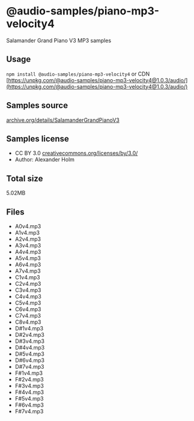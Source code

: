 # @audio-samples/piano-mp3-velocity4

Salamander Grand Piano V3 MP3 samples

## Usage

`npm install @audio-samples/piano-mp3-velocity4` or CDN [https://unpkg.com/@audio-samples/piano-mp3-velocity4@1.0.3/audio/](https://unpkg.com/@audio-samples/piano-mp3-velocity4@1.0.3/audio/)

## Samples source

[archive.org/details/SalamanderGrandPianoV3](https://archive.org/details/SalamanderGrandPianoV3)

## Samples license

- CC BY 3.0 [creativecommons.org/licenses/by/3.0/](http://creativecommons.org/licenses/by/3.0/)
- Author: Alexander Holm 

## Total size

5.02MB

## Files

- A0v4.mp3
- A1v4.mp3
- A2v4.mp3
- A3v4.mp3
- A4v4.mp3
- A5v4.mp3
- A6v4.mp3
- A7v4.mp3
- C1v4.mp3
- C2v4.mp3
- C3v4.mp3
- C4v4.mp3
- C5v4.mp3
- C6v4.mp3
- C7v4.mp3
- C8v4.mp3
- D#1v4.mp3
- D#2v4.mp3
- D#3v4.mp3
- D#4v4.mp3
- D#5v4.mp3
- D#6v4.mp3
- D#7v4.mp3
- F#1v4.mp3
- F#2v4.mp3
- F#3v4.mp3
- F#4v4.mp3
- F#5v4.mp3
- F#6v4.mp3
- F#7v4.mp3